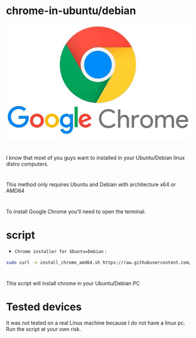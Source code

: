 # chrome-in-ubuntu/debian
![Alt text](https://raw.githubusercontent.com/ashvath-nwo/chrome-in-ubuntu-debian-amd64/refs/heads/main/scripts/Google%20Chrome.jpeg)
#
I know that most of you guys want to installed in your Ubuntu/Debian linux distro computers.
#
This method only requires Ubuntu and Debian with architecture x64 or AMD64
#
To install Google Chrome you'll need to open the terminal.
# script
<a name=chrome-installation-command></a>
- `Chrome installer for Ubuntu=Debian` :
```bash
sudo curl -o install_chrome_amd64.sh https://raw.githubusercontent.com/ashvath-nwo/chrome-in-ubuntu-debian-amd64/refs/heads/main/scripts/install_chrome_amd64.sh && sudo chmod +rwx install_chrome_amd64.sh && sudo ./install_chrome_amd64.sh && sudo rm -f install_chrome_amd64.sh
```
#
This script will install chrome in your Ubuntu/Debian PC
# Tested devices
It was not tested on a real Linux machine because I do not have a linux pc. Run the script at your own risk.

